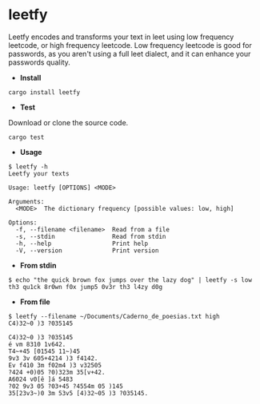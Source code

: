 # leetfy
Leetfy encodes and transforms your text in leet using low frequency leetcode, or high frequency leetcode.
Low frequency leetcode is good for passwords, as you aren't using a full leet dialect, and it can enhance your passwords quality.

* **Install**

```
cargo install leetfy
```

* **Test**

Download or clone the source code.
```
cargo test
```

* **Usage**
```
$ leetfy -h
Leetfy your texts

Usage: leetfy [OPTIONS] <MODE>

Arguments:
  <MODE>  The dictionary frequency [possible values: low, high]

Options:
  -f, --filename <filename>  Read from a file
  -s, --stdin                Read from stdin
  -h, --help                 Print help
  -V, --version              Print version
```

* **From stdin**
```
$ echo "the quick brown fox jumps over the lazy dog" | leetfy -s low
th3 qu1ck 8r0wn f0x jump5 0v3r th3 l4zy d0g
```

* **From file**
```
$ leetfy --filename ~/Documents/Caderno_de_poesias.txt high
C4)32~0 )3 ?035145

C4)32~0 )3 ?035145
é vm 8310 1v642.
T4~+45 [01545 11~)45
9v3 3v 605+4214 )3 f4142.
Ev f410 3m f02m4 )3 v32505
?424 +0)05 ?0)323m 35[v+42.
A6024 v0[ê ]á 5483
?02 9v3 05 ?03+45 ?4554m 05 )145
35[23v3~)0 3m 53v5 [4)32~05 )3 ?035145.
```